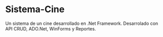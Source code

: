 # Sistema-Cine
Un sistema de un cine desarrollado en .Net Framework.
Desarrolado con API CRUD, ADO.Net, WinForms y Reportes.

